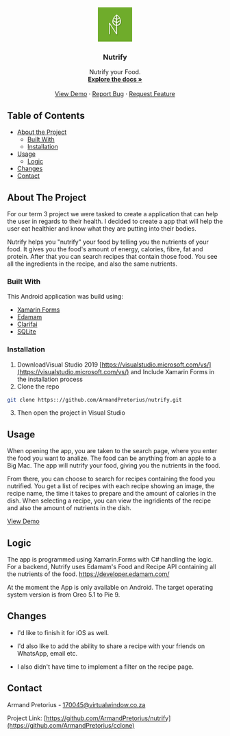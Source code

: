 <!--Nutrify README.MD-->

<!-- PROJECT LOGO -->
<br />
<p align="center">
  <a href="https://github.com/ArmandPretorius/nutrify">
    <img src="Nutrify/Nutrify.Android/Resources/mipmap-hdpi/icon.png" alt="Logo" height="80" radius="40"/>
  </a>

  <h3 align="center">Nutrify</h3>

  <p align="center">
    Nutrify your Food.
    <br />
    <a href="https://github.com/ArmandPretorius/nutrify"><strong>Explore the docs »</strong></a>
    <br />
    <br />
    <a href="https://github.com/ArmandPretorius/nutrify">View Demo</a>
    ·
    <a href="https://github.com/ArmandPretorius/nutrify/issues">Report Bug</a>
    ·
    <a href="https://github.com/ArmandPretorius/nutrify/issues">Request Feature</a>
  </p>
</p>



<!-- TABLE OF CONTENTS -->
## Table of Contents

* [About the Project](#about-the-project)
  * [Built With](#built-with)
  * [Installation](#installation)
* [Usage](#usage)
  * [Logic](#logic)
* [Changes](#changes)
* [Contact](#contact)

<!-- ABOUT THE PROJECT -->
## About The Project

For our term 3 project we were tasked to create a application that can help the user in regards
to their health. I decided to create a app that will help the user eat healthier and know what
they are putting into their bodies. 

Nutrify helps you "nutrify" your food by telling you the nutrients of your food. It gives you the
food's amount of energy, calories, fibre, fat and protein. After that you can search recipes that
contain those food. You see all the ingredients in the recipe, and also the same nutrients.

### Built With
This Android application was build using:
* [Xamarin Forms](https://dotnet.microsoft.com/apps/xamarin/xamarin-forms)
* [Edamam](https://developer.edamam.com/)
* [Clarifai](https://www.clarifai.com/)
* [SQLite](https://docs.microsoft.com/en-us/xamarin/xamarin-forms/data-cloud/data/databases)


### Installation

1. DownloadVisual Studio 2019 [https://visualstudio.microsoft.com/vs/](https://visualstudio.microsoft.com/vs/) and Include Xamarin Forms in the installation process
2. Clone the repo
```sh
git clone https:://github.com/ArmandPretorius/nutrify.git
```
3. Then open the project in Visual Studio

<!-- USAGE -->
## Usage

When opening the app, you are taken to the search page, where you enter the food you want to analize.
The food can be anything from an apple to a Big Mac. The app will nutrify your food, giving you the
nutrients in the food. 

From there, you can choose to search for recipes containing the food you nutrified.
You get a list of recipes with each recipe showing an image, the recipe name, the time it takes to
prepare and the amount of calories in the dish. When selecting a recipe, you can view the ingridients
of the recipe and also the amount of nutrients in the dish.


[View Demo](https://youtu.be/OD3Wk6U-JDA)
<!-- HOW DOES IT WORK -->
## Logic

The app is programmed using Xamarin.Forms with C# handling the logic.
For a backend, Nutrify uses Edamam's Food and Recipe API containing all the nutrients of the food.
https://developer.edamam.com/

At the moment the App is only available on Android. The target operating system version is from 
Oreo 5.1 to Pie 9.


<!-- Changes Made -->
## Changes

* I'd like to finish it for iOS as well.

* I'd also like to add the ability to share a recipe with your friends on WhatsApp, email etc.

* I also didn't have time to implement a filter on the recipe page.



<!-- CONTACT -->
## Contact

Armand Pretorius - 170045@virtualwindow.co.za

Project Link: [https://github.com/ArmandPretorius/nutrify](https://github.com/ArmandPretorius/cclone)







<!-- MARKDOWN LINKS & IMAGES -->
[product-screenshot]: cclone_screenshot.png

